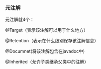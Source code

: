 ### 元注解

元注解就4个：

@Target（表示该注解可以用于什么地方）

@Retention（表示在什么级别保存该注解信息）

@Documnet(将该注解包含在javadoc中)

@Inherited（允许子类继承父类中的注解）